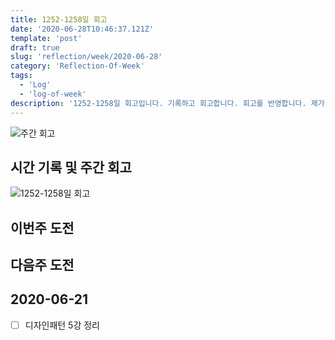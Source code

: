 ```yaml
---
title: 1252-1258일 회고
date: '2020-06-28T10:46:37.121Z'
template: 'post'
draft: true
slug: 'reflection/week/2020-06-28'
category: 'Reflection-Of-Week'
tags:
  - 'Log'
  - 'log-of-week'
description: '1252-1258일 회고입니다. 기록하고 회고합니다. 회고를 반영합니다. 제가 자라는 방식입니다.'
---
```

![주간 회고](https://imgur.com/PwMHNaY.png)



## 시간 기록 및 주간 회고 

![1252-1258일 회고](.png)

## 이번주 도전


## 다음주 도전


## 2020-06-21 
- [ ] 디자인패턴 5강 정리 
